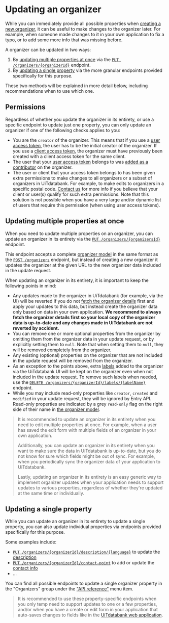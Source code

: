 # Updating an organizer

While you can immediately provide all possible properties when [creating a new organizer](./create.md), it can be useful to make changes to the organizer later. For example, when someone made changes to it in your own application to fix a typo, or to add some more info that was missing before.

A organizer can be updated in two ways:

1. By [updating multiple properties at once](#updating-multiple-properties-at-once) via the [`PUT /organizers/{organizerId}`](/reference/entry.json/paths/~1organizers~1{organizerId}/put) endpoint.
2. By [updating a single property](#updating-a-single-property) via the more granular endpoints provided specifically for this purpose.

These two methods will be explained in more detail below, including recommendations when to use which one.

## Permissions

Regardless of whether you update the organizer in its entirety, or use a specific endpoint to update just one property, you can only update an organizer if one of the following checks applies to you:

* You are the `creator` of the organizer. This means that if you use a [user access token](https://docs.publiq.be/docs/authentication/methods/user-access-token), the user has to be the initial creator of the organizer. If you use a [client access token](https://docs.publiq.be/docs/authentication/methods/client-access-token), the organizer must have previously been created with a client access token for the same client.
* The user that your [user access token](https://docs.publiq.be/docs/authentication/methods/user-access-token) belongs to was [added as a contributor](../shared/contributors.md) on the organizer.
* The user or client that your access token belongs to has been given extra permissions to make changes to all organizers or a subset of organizers in UiTdatabank. For example, to make edits to organizers in a specific postal code. [Contact us](https://docs.publiq.be/#contact-us) for more info if you believe that your client or user(s) qualify for such extra permissions. Note that this solution is not possible when you have a very large and/or dynamic list of users that require this permission (when using user access tokens).

## Updating multiple properties at once

When you need to update multiple properties on an organizer, you can update an organizer in its entirety via the [`PUT /organizers/{organizersId}`](/reference/entry.json/paths/~1organizers~1{organizerId}/put) endpoint.

This endpoint accepts a complete [organizer model](../../../models/organizer-with-read-example.json) in the same format as the [`POST /organizers`](/reference/entry.json/paths/~1organizers/post) endpoint, but instead of creating a new organizer it updates the organizer at the given URL to the new organizer data included in the update request.

When updating an organizer in its entirety, it is important to keep the following points in mind:

* Any updates made to the organizer in UiTdatabank (for example, via the UI) will be reverted if you do not [fetch the organizer details](/reference/entry.json/paths/~1organizers~1{organizerId}/get) first and apply your updates to this data, but instead create the organizer data only based on data in your own application. **We recommend to always fetch the organizer details first so your local copy of the organizer data is up-to-date and any changes made in UiTdatabank are not reverted by accident.**
* You can remove one or more optional properties from the organizer by omitting them from the organizer data in your update request, or by explicitly setting them to `null`. Note that when setting them to `null`, they will be removed completely from the organizer.
* Any existing (optional) properties on the organizer that are not included in the update request will be removed from the organizer.
* As an exception to the points above, extra [labels](../shared/labels.md) added to the organizer via the UiTdatabank UI will be kept on the organizer even when not included in the update request. To remove such labels when needed, use the [`DELETE /organizers/{organizerId}/labels/{labelName}`](/reference/entry.json/paths/~1organizers~1{organizerId}~1labels~1{labelName}/delete) endpoint.
* While you may include read-only properties like `creator`, `created` and `modified` in your update request, they will be ignored by Entry API. Read-only properties are indicated by a grey `read-only` flag on the right side of their name in [the organizer model](../../../models/organizer-with-read-example.json).

<!-- theme: success -->

> It is recommended to update an organizer in its entirety when you need to edit multiple properties at once. For example, when a user has saved the edit form with multiple fields of an organizer in your own application.
>
> Additionally, you can update an organizer in its entirety when you want to make sure the data in UiTdatabank is up-to-date, but you do not know for sure which fields might be out of sync. For example, when you periodically sync the organizer data of your application to UiTdatabank.
>
> Lastly, updating an organizer in its entirety is an easy generic way to implement organizer updates when your application needs to support updates to various properties, regardless of whether they're updated at the same time or individually.

## Updating a single property

While you can update an organizer in its entirety to update a single property, you can also update individual properties via endpoints provided specifically for this purpose.

Some examples include:

* [`PUT /organizers/{organizerId}/description/{language}`](/reference/entry.json/paths/~1organizers~1{organizerId}~1description~1{language}/put) to update the [description](../shared/description.md)
* [`PUT /organizers/{organizerId}/contact-point`](/reference/entry.json/paths/~1organizers~1{organizerId}~1contact-point/put) to add or update the [contact info](../shared/booking-and-contact-info.md)
* ...

You can find all possible endpoints to update a single organizer property in the "Organizers" group under the ["API reference"](../../../reference/entry.json) menu item.

<!-- theme: success -->

> It is recommended to use these property-specific endpoints when you only temp need to support updates to one or a few properties, and/or when you have a create or edit form in your application that auto-saves changes to fields like in the [UiTdatabank web application](https://www.uitdatabank.be).

<!-- 
  @todo
  - Explain that you can do complete update via PUT /organizers/{organizerId}, or partial updates using the other endpoints. 
  - Make sure to mention that any (optional) fields that you can update, you can also supply those when creating.
  - Make sure to mention how to delete (optional) fields when updating.
  - Permissions: Who can edit an organizer?
-->

